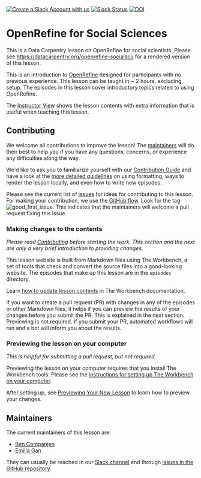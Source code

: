 [![Create a Slack Account with us](https://img.shields.io/badge/Create_Slack_Account-The_Carpentries-071159.svg)](https://slack-invite.carpentries.org/)
[![Slack Status](https://img.shields.io/badge/Slack_Channel-dc--socsci--openref-E01563.svg)][Slack channel]
[![DOI](https://zenodo.org/badge/92422790.svg)](https://zenodo.org/badge/latestdoi/92422790)

# OpenRefine for Social Sciences

This is a Data Carpentry lesson on OpenRefine for social scientists.
Please see <https://datacarpentry.org/openrefine-socialsci/> for a rendered version of this lesson.

This is an introduction to [OpenRefine] designed for participants with no previous experience.
This lesson can be taught in ~ 2 hours, excluding setup.
The episodes in this lesson cover introductory topics related to using OpenRefine.

The [Instructor View][in] shows the lesson contents with extra information that is useful
when teaching this lesson.

## Contributing

We welcome all contributions to improve the lesson!
The [maintainers](#maintainers) will do their best to help you if you have any
questions, concerns, or experience any difficulties along the way.

We'd like to ask you to familiarize yourself with our [Contribution Guide](CONTRIBUTING.md) and
have a look at the [more detailed guidelines][sandpaper-docs] on using formatting, ways to render
the lesson locally, and even how to write new episodes.

Please see the current list of [issues][ghri] for ideas for contributing to this lesson.
For making your contribution, we use the [GitHub flow][github-flow].
Look for the tag ![good\_first\_issue](https://img.shields.io/badge/-good%20first%20issue-gold.svg).
This indicates that the maintainers will welcome a pull request fixing this issue.

### Making changes to the contents

*Please read [Contributing](CONTRIBUTING.md) before starting the work.
This section and the next are only a very brief introduction to providing changes.*

This lesson website is built from Markdown files using The Workbench, a set of tools
that check and convert the source files into a good-looking website.
The episodes that make up this lesson are in the `episodes` directory.

Learn [how to update lesson contents](https://carpentries.github.io/sandpaper-docs/episodes.html) in The Workbench documentation.

If you want to create a pull request (PR) with changes in any of the episodes or other Markdown
files, it helps if you can preview the results of your changes before you submit the PR.
This is explained in the next section.
Previewing is not required. If you submit your PR, automated workflows will run and a bot
will inform you about the results.

### Previewing the lesson on your computer

*This is helpful for submitting a pull request, but not required.*

Previewing the lesson on your computer requires that you install The Workbench tools.
Please see the [instructions for setting up The Workbench on your computer][sandpaper-docs].

After setting up, see [Previewing Your New Lesson][check] to learn how to preview your changes.

## Maintainers

The current maintainers of this lesson are:

- [Ben Companjen](https://github.com/bencomp)
- [Emilia Gan](https://github.com/efran)

They can usually be reached in our [Slack channel] and through [issues in the GitHub
repository][ghri].

[Slack channel]: https://carpentries.slack.com/messages/C9Y0UEXPY
[in]: https://datacarpentry.org/openrefine-socialsci/instructor/index.html
[sandpaper-docs]: https://carpentries.github.io/sandpaper-docs/index.html
[ghri]: https://github.com/datacarpentry/openrefine-socialsci/issues
[github-flow]: https://guides.github.com/introduction/flow/
[check]: https://carpentries.github.io/sandpaper-docs/introduction.html#preview
[OpenRefine]: https://openrefine.org/
